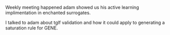 Weekly meeting happened adam showed us his active learning implimentation in enchanted surrogates. 

I talked to adam about tglf validation and how it could apply to generating a saturation rule for GENE. 
